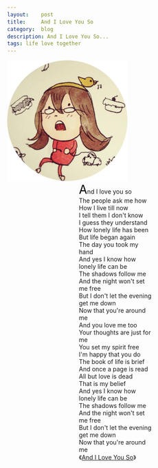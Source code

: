 ```yaml
---
layout:    post
title:     And I Love You So
category:  blog
description: And I Love You So...
tags: life love together
---
```

<div class="center"><img src="/images/2013/girl.png" style="border:none;width:280px;height:280px"></div>

<div style="width:170px;margin:0px auto;font-size:14px;overflow:hidden">
<span style="font-size:28px;color:black">A</span>nd I love you so<br/>
The people ask me how<br/>
How I live till now<br/>
I tell them I don't know<br/>
I guess they understand<br/>
How lonely life has been<br/>
But life began again<br/>
The day you took my hand<br/>
And yes I know how lonely life can be<br/>
The shadows follow me<br/>
And the night won't set me free<br/>
But I don't let the evening get me down<br/>
Now that you're around me<br/>
And you love me too<br/>
Your thoughts are just for me<br/>
You set my spirit free<br/>
I'm happy that you do<br/>
The book of life is brief<br/>
And once a page is read<br/>
All but love is dead<br/>
That is my belief<br/>
And yes I know how lonely life can be<br/>
The shadows follow me<br/>
And the night won't set me free<br/>
But I don't let the evening get me down<br/>
Now that you're around me<br/>
《<a href="http://www.xiami.com/song/2249641" targe="_blank">And I Love You So</a>》
</div>
